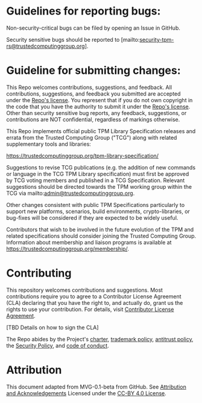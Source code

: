 # Guidelines for reporting bugs:

Non-security-critical bugs can be filed by opening an Issue in GitHub.

Security sensitive bugs should be reported to
[mailto:security-tpm-rs@trustedcomputinggroup.org].

# Guideline for submitting changes:

This Repo welcomes contributions, suggestions, and feedback. All
contributions, suggestions, and feedback you submitted are accepted under the
[Repo's license](./LICENSE.md). You represent that if you do not own
copyright in the code that you have the authority to submit it under the
[Repo's license](./LICENSE.md). Other than security sensitive bug reports, any
feedback, suggestions, or contributions are NOT confidential, regardless of markings
otherwise.

This Repo implements official public TPM Library Specification releases and
errata from the Trusted Computing Group ("TCG") along with related supplementary
tools and libraries:

https://trustedcomputinggroup.org/tpm-library-specification/

Suggestions to revise TCG publications (e.g. the addition of new commands or
language in the TCG TPM Library specification) must first be approved by TCG
voting members and published in a TCG Specification.  Relevant suggestions
should be directed towards the TPM working group within the TCG via
mailto:admin@trustedcomputinggroup.org.

Other changes consistent with public TPM Specifications particularly to support
new platforms, scenarios, build environments, crypto-libraries, or bug-fixes
will be considered if they are expected to be widely useful.

Contributors that wish to be involved in the future evolution of the TPM and related
specifications should consider joining the Trusted Computing Group.  Information
about membership and liaison programs is available at
https://trustedcomputinggroup.org/membership/.

# Contributing

This repository welcomes contributions and suggestions. Most contributions require
you to agree to a Contributor License Agreement (CLA) declaring that you have
the right to, and actually do, grant us the rights to use your contribution. For
details, visit
[Contributor License Agreement](../project-docs/CONTRIBUTOR-LICENSE-AGREEMENT.md).

[TBD Details on how to sign the CLA]

<!--When you submit a pull request, a CLA-bot will automatically determine whether
you need to provide a CLA and decorate the PR appropriately (e.g., label,
comment). Simply follow the instructions provided by the bot. You will only need
to do this once per Repo.-->

The Repo abides by the Project's
[charter](../project-docs//CHARTER.md),
[trademark policy](../project-docs/TRADEMARKS.md),
[antitrust policy](../project-docs/ANTITRUST.md),
the [Security Policy](./SECURITY.md),
and [code of conduct](../project-docs/CODE-OF-CONDUCT.md).

# Attribution

This document adapted from MVG-0.1-beta from GitHub.
See [Attribution and Acknowledgements](../project-docs/ACKNOWLEDGEMENTS.md)
Licensed under the [CC-BY 4.0 License](https://creativecommons.org/licenses/by-sa/4.0/).
